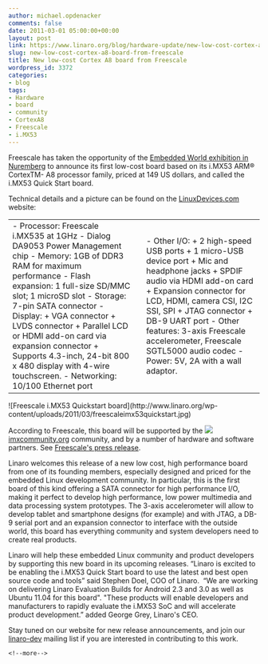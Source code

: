 ```yaml
---
author: michael.opdenacker
comments: false
date: 2011-03-01 05:00:00+00:00
layout: post
link: https://www.linaro.org/blog/hardware-update/new-low-cost-cortex-a8-board-from-freescale/
slug: new-low-cost-cortex-a8-board-from-freescale
title: New low-cost Cortex A8 board from Freescale
wordpress_id: 3372
categories:
- blog
tags:
- Hardware
- board
- community
- CortexA8
- Freescale
- i.MX53
---
```


Freescale has taken the opportunity of the [Embedded World exhibition in Nuremberg](http://www.embedded-world.de/en/welcome) to announce its first low-cost board based on its i.MX53 ARM® CortexTM- A8 processor family, priced at 149 US dollars, and called the i.MX53 Quick Start board.

Technical details and a picture can be found on the [LinuxDevices.com](http://www.linuxfordevices.com/c/a/News/Freescale-iMX537-and-iMX538-plus-Quick-Start-and-SABRE-kits/) website:
<table border="0" >
<tbody >
<tr >

<td >- Processor: Freescale i.MX535 at 1GHz
- Dialog DA9053 Power Management chip
- Memory: 1GB of DDR3 RAM for maximum performance
- Flash expansion: 1 full-size SD/MMC slot; 1 microSD slot
- Storage: 7-pin SATA connector
- Display:
+ VGA connector
+ LVDS connector
+ Parallel LCD or HDMI add-on card via expansion connector
+ Supports 4.3-inch, 24-bit 800 x 480 display with 4-wire touchscreen.
- Networking: 10/100 Ethernet port
</td>

<td >
</td>

<td >- Other I/O:
+ 2 high-speed USB ports
+ 1 micro-USB device port
+ Mic and headphone jacks
+ SPDIF audio via HDMI add-on card
+ Expansion connector for LCD, HDMI, camera CSI, I2C SSI, SPI
+ JTAG connector + DB-9 UART port
- Other features: 3-axis Freescale accelerometer, Freescale SGTL5000 audio codec
- Power: 5V, 2A with a wall adaptor.
</td>
</tr>
</tbody>
</table>
![Freescale i.MX53 Quickstart board](http://www.linaro.org/wp-content/uploads/2011/03/freescaleimx53quickstart.jpg)

<!-- more -->

According to Freescale, this board will be supported by the ![](file:///tmp/moz-screenshot-1.png)[imxcommunity.org](http://imxcommunity.org/) community, and by a number of hardware and software partners. See [Freescale's press release](http://media.freescale.com/phoenix.zhtml?c=196520&p=irol-newsArticle&ID=1532783&highlight&tid=rsspr&utm_source=feedburner&utm_medium=feed&utm_campaign=Feed%3A+FSL_PRESSRELEASES+%28Freescale+Press+Releases%29).

Linaro welcomes this release of a new low cost, high performance board from one of its founding members, especially designed and priced for the embedded Linux development community. In particular, this is the first board of this kind offering a SATA connector for high performance I/O, making it perfect to develop high performance, low power multimedia and data processing system prototypes. The 3-axis accelerometer will allow to develop tablet and smartphone designs (for example) and with JTAG, a DB-9 serial port and an expansion connector to interface with the outside world, this board has everything community and system developers need to create real products.

Linaro will help these embedded Linux community and product developers by supporting this new board in its upcoming releases. “Linaro is excited to be enabling the i.MX53 Quick Start board to use the latest and best open source code and tools” said Stephen Doel, COO of Linaro.  “We are working on delivering Linaro Evaluation Builds for Android 2.3 and 3.0 as well as Ubuntu 11.04 for this board". "These products will enable developers and manufacturers to rapidly evaluate the i.MX53 SoC and will accelerate product development.” added George Grey, Linaro's CEO.

Stay tuned on our website for new release announcements, and join our [linaro-dev](http://lists.linaro.org/mailman/listinfo/linaro-dev) mailing list if you are interested in contributing to this work.


`<!--more-->`
